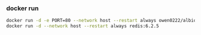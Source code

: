 ### docker run 
```bash
docker run -d -e PORT=80 --network host --restart always owen0222/albion-api:latest
docker run -d --network host --restart always redis:6.2.5
```